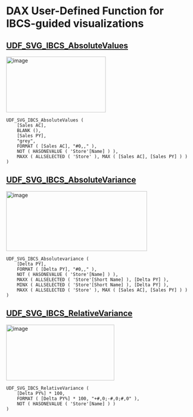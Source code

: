 # DAX User-Defined Function for IBCS-guided visualizations
## [UDF_SVG_IBCS_AbsoluteValues](https://github.com/avatorl/DAX/blob/master/UDF/IBCS/UDF_SVG_IBCS_AbsoluteValues.dax)
<img width="267" height="150" alt="image" src="https://github.com/user-attachments/assets/75cc6271-17eb-4466-bbeb-91c0641c090d" />

```
UDF_SVG_IBCS_AbsoluteValues (
    [Sales AC],
    BLANK (),
    [Sales PY],
    "grey",
    FORMAT ( [Sales AC], "#0,," ),
    NOT ( HASONEVALUE ( 'Store'[Name] ) ),
    MAXX ( ALLSELECTED ( 'Store' ), MAX ( [Sales AC], [Sales PY] ) )
)
```

## [UDF_SVG_IBCS_AbsoluteVariance](https://github.com/avatorl/DAX/blob/master/UDF/IBCS/UDF_SVG_IBCS_AbsoluteVariance.dax)
<img width="378" height="161" alt="image" src="https://github.com/user-attachments/assets/8cf32b8d-bc85-48b2-bab9-93b9b09f99c5" />

```
UDF_SVG_IBCS_Absolutevariance (
    [Delta PY],
    FORMAT ( [Delta PY], "#0,," ),
    NOT ( HASONEVALUE ( 'Store'[Name] ) ),
    MAXX ( ALLSELECTED ( 'Store'[Short Name] ), [Delta PY] ),
    MINX ( ALLSELECTED ( 'Store'[Short Name] ), [Delta PY] ),
    MAXX ( ALLSELECTED ( 'Store' ), MAX ( [Sales AC], [Sales PY] ) )
)
```

##

## [UDF_SVG_IBCS_RelativeVariance](https://github.com/avatorl/DAX/blob/master/UDF/IBCS/UDF_SVG_IBCS_RelativeVariance.dax)
<img width="290" height="150" alt="image" src="https://github.com/user-attachments/assets/c8a310e4-38d4-406d-8029-4f89bba522ad" />

```
UDF_SVG_IBCS_RelativeVariance (
    [Delta PY%] * 100,
    FORMAT ( [Delta PY%] * 100, "+#,0;-#,0;#,0" ),
    NOT ( HASONEVALUE ( 'Store'[Name] ) )
)
```

